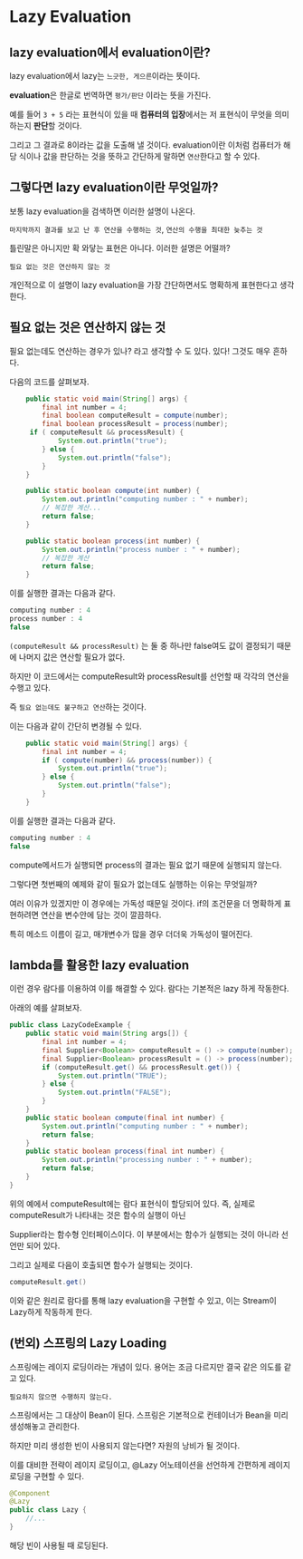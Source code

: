 # Lazy Evaluation

## lazy evaluation에서 evaluation이란?

lazy evaluation에서 lazy는 `느긋한, 게으른`이라는 뜻이다.

**evaluation**은 한글로 번역하면 `평가/판단` 이라는 뜻을 가진다.	

예를 들어 `3 + 5` 라는 표현식이 있을 때 **컴퓨터의 입장**에서는 저 표현식이 무엇을 의미하는지 **판단**할 것이다.

그리고 그 결과로 8이라는 값을 도출해 낼 것이다. evaluation이란 이처럼 컴퓨터가 해당 식이나 값을 판단하는 것을 뜻하고
간단하게 말하면 `연산`한다고 할 수 있다.

## 그렇다면 lazy evaluation이란 무엇일까?

보통 lazy evaluation을 검색하면 이러한 설명이 나온다. 

`마지막까지 결과를 보고 난 후 연산을 수행하는 것`,  `연산의 수행을 최대한 늦추는 것`

틀린말은 아니지만 확 와닿는 표현은 아니다. 이러한 설명은 어떨까?

`필요 없는 것은 연산하지 않는 것`

개인적으로 이 설명이 lazy evaluation을 가장 간단하면서도 명확하게 표현한다고 생각한다.

## 필요 없는 것은 연산하지 않는 것

필요 없는데도 연산하는 경우가 있나? 라고 생각할 수 도 있다. 있다! 그것도 매우 흔하다.

다음의 코드를 살펴보자.

```java
    public static void main(String[] args) {
        final int number = 4;
        final boolean computeResult = compute(number);
        final boolean processResult = process(number);
     if ( computeResult && processResult) {
            System.out.println("true");
        } else {
            System.out.println("false");
        }
    }

    public static boolean compute(int number) {
        System.out.println("computing number : " + number);
        // 복잡한 계산...
        return false;
    }

    public static boolean process(int number) {
        System.out.println("process number : " + number);
        // 복잡한 계산
        return false;
    }
```

이를 실행한 결과는 다음과 같다.
```java
computing number : 4
process number : 4
false
```

`(computeResult && processResult)` 는 둘 중 하나만 false여도 값이 결정되기 때문에 나머지 값은 연산할 필요가 없다.

하지만 이 코드에서는 computeResult와 processResult를 선언할 때 각각의 연산을 수행고 있다.

즉 `필요 없는데도 불구하고 연산`하는 것이다.


이는 다음과 같이 간단히 변경될 수 있다.

```java
    public static void main(String[] args) {
        final int number = 4;
        if ( compute(number) && process(number)) {
            System.out.println("true");
        } else {
            System.out.println("false");
        }
    }
```

이를 실행한 결과는 다음과 같다.

```java
computing number : 4
false
```
compute메서드가 실행되면 process의 결과는 필요 없기 때문에 실행되지 않는다.

그렇다면 첫번째의 예제와 같이 필요가 없는데도 실행하는 이유는 무엇일까?

여러 이유가 있겠지만 이 경우에는 가독성 때문일 것이다. if의 조건문을 더 명확하게 표현하려면 연산을 변수안에 담는 것이 깔끔하다.

특히 메소드 이름이 길고, 매개변수가 많을 경우 더더욱 가독성이 떨어진다.

## lambda를 활용한 lazy evaluation

이런 경우 람다를 이용하여 이를 해결할 수 있다. 람다는 기본적은 lazy 하게 작동한다.

아래의 예를 살펴보자.
```java
public class LazyCodeExample {
    public static void main(String args[]) {
        final int number = 4;
        final Supplier<Boolean> computeResult = () -> compute(number);
        final Supplier<Boolean> processResult = () -> process(number);
        if (computeResult.get() && processResult.get()) {
            System.out.println("TRUE");
        } else {
            System.out.println("FALSE");
        }
    }
    public static boolean compute(final int number) {
        System.out.println("computing number : " + number);
        return false;
    }
    public static boolean process(final int number) {
        System.out.println("processing number : " + number);
        return false;
    }
}
```
위의 예에서 computeResult에는 람다 표현식이 할당되어 있다. 즉, 실제로  computeResult가 나타내는 것은 함수의 실행이 아닌

Supplier라는 함수형 인터페이스이다. 이 부분에서는 함수가 실행되는 것이 아니라 선언만 되어 있다.

그리고 실제로 다음이 호출되면 함수가 실행되는 것이다.
```java
computeResult.get()
```
이와 같은 원리로 람다를 통해 lazy evaluation을 구현할 수 있고, 이는 Stream이 Lazy하게 작동하게 한다.

## (번외) 스프링의 Lazy Loading

스프링에는 레이지 로딩이라는 개념이 있다. 용어는 조금 다르지만 결국 같은 의도를 같고 있다.

`
필요하지 않으면 수행하지 않는다.
`

스프링에서는 그 대상이 Bean이 된다. 스프링은 기본적으로 컨테이너가 Bean을 미리 생성해놓고 관리한다.

하지만 미리 생성한 빈이 사용되지 않는다면? 자원의 낭비가 될 것이다.

이를 대비한 전략이 레이지 로딩이고, @Lazy 어노테이션을 선언하게 간편하게 레이지 로딩을 구현할 수 있다.

```java
@Component
@Lazy
public class Lazy {
    //...   
}
```
해당 빈이 사용될 때 로딩된다.

